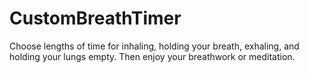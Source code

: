 # CustomBreathTimer
Choose lengths of time for inhaling, holding your breath, exhaling, and holding your lungs empty. Then enjoy your breathwork or meditation.

